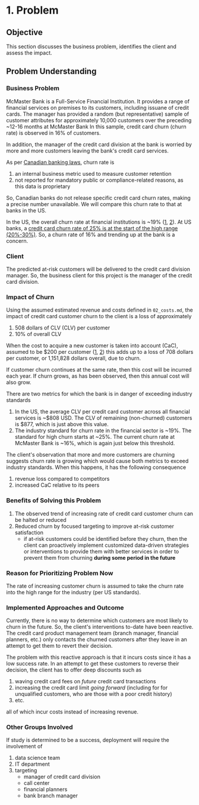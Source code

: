 # 1. Problem

## Objective

This section discusses the business problem, identifies the client and assess the impact.

## Problem Understanding

### Business Problem

McMaster Bank is a Full-Service Financial Institution. It provides a range of financial services on premises to its customers, including issuane of credit cards. The manager has provided a random (but representative) sample of customer attributes for approximately 10,000 customers over the preceding ~12-16 months at McMaster Bank In this sample, credit card churn (churn rate) is observed in 16% of customers.

In addition, the manager of the credit card division at the bank is worried by more and more customers leaving the bank's credit card services.

As per [Canadian banking laws](https://www.globallegalinsights.com/practice-areas/banking-and-finance-laws-and-regulations/canada), churn rate is

1. an internal business metric used to measure customer retention
2. not reported for mandatory public or compliance-related reasons, as this data is proprietary

So, Canadian banks do not release specific credit card churn rates, making a precise number unavailable. We will compare this churn rate to that at banks in the US.

In the US, the overall churn rate at financial institutions is ~19% ([1](https://customergauge.com/blog/average-churn-rate-by-industry), [2](https://thefinancialbrand.com/news/bank-onboarding/the-churn-challenge-four-big-ideas-for-banks-and-credit-unions-looking-to-drive-down-attrition-182528)). At US banks, a [credit card churn rate of 25% is at the start of the high range (20%-30%)](https://uxpressia.com/blog/how-to-approach-customer-churn-measurement-in-banking). So, a churn rate of 16% and trending up at the bank is a concern.

### Client

The predicted at-risk customers will be delivered to the credit card division manager. So, the business client for this project is the manager of the credit card division.

### Impact of Churn

Using the assumed estimated revenue and costs defined in `02_costs.md`, the impact of credit card customer churn to the client is a loss of approximately

1. 508 dollars of CLV (CLV) per customer
2. 10% of overall CLV

When the cost to acquire a new customer is taken into account (CaC), assumed to be $200 per customer ([1](https://www.reviewtrackers.com/blog/bank-customer-retention), [2](https://firstpagesage.com/seo-blog/average-customer-acquisition-cost-cac-in-banking/)) this adds up to a loss of 708 dollars per customer, or 1,151,828 dollars overall, due to churn.

If customer churn continues at the same rate, then this cost will be incurred each year. If churn grows, as has been observed, then this annual cost will also grow.

There are two metrics for which the bank is in danger of exceeding industry standards

1. In the US, the average CLV per credit card customer across all financial services is ~$808 USD. The CLV of remaining (non-churned) customers is $877, which is just above this value.
2. The industry standard for churn rate in the financial sector is ~19%. The standard for high churn starts at ~25%. The current churn rate at McMaster Bank is ~16%, which is again just below this threshold.

The client's observation that more and more customers are churning suggests churn rate is growing which would cause both metrics to exceed industry standards. When this happens, it has the following consequence

1. revenue loss compared to competitors
2. increased CaC relative to its peers

### Benefits of Solving this Problem

1. The observed trend of increasing rate of credit card customer churn can be halted or reduced
2. Reduced churn by focused targeting to improve at-risk customer satisfaction
   - if at-risk customers could be identified before they churn, then the client can proactively implement customized data-driven strategies or interventions to provide them with better services in order to prevent them from churning **during some period in the future**

### Reason for Prioritizing Problem Now

The rate of increasing customer churn is assumed to take the churn rate into the high range for the industry (per US standards).

### Implemented Approaches and Outcome

Currently, there is no way to determine which customers are most likely to churn in the future. So, the client's interventions to-date have been reactive. The credit card product management team (branch manager, financial planners, etc.) only contacts the churned customers after they leave in an attempt to get them to revert their decision.

The problem with this reactive approach is that it incurs costs since it has a low success rate. In an attempt to get these customers to reverse their decision, the client has to offer deep discounts such as

1. waving credit card fees on *future* credit card transactions
2. increasing the credit card limit *going forward* (including for for unqualified customers, who are those with a poor credit history)
3. etc.

all of which incur costs instead of increasing revenue.

### Other Groups Involved

If study is determined to be a success, deployment will require the involvement of

1. data science team
2. IT department
3. targeting
   - manager of credit card division
   - call center
   - financial planners
   - bank branch manager
